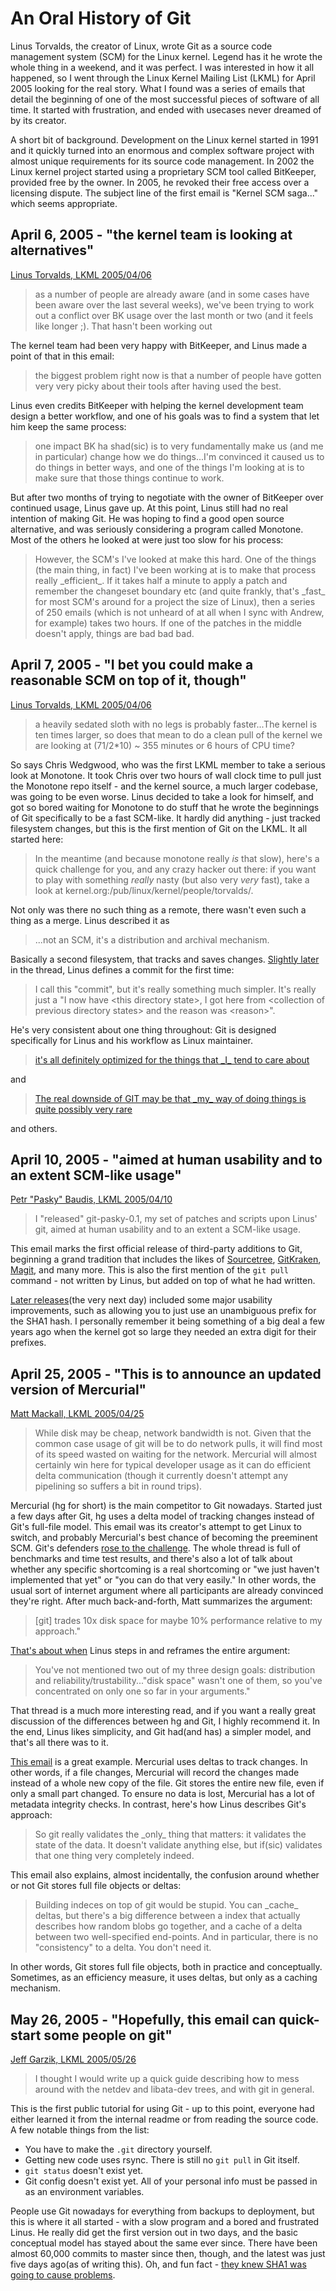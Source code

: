 # An Oral History of Git

Linus Torvalds, the creator of Linux, wrote Git as a source code management system (SCM) for the Linux kernel.  Legend has it he wrote the whole thing in a weekend, and it was perfect.  I was interested in how it all happened, so I went through the Linux Kernel Mailing List (LKML) for April 2005 looking for the real story.  What I found was a series of emails that detail the beginning of one of the most successful pieces of software of all time.  It started with frustration, and ended with usecases never dreamed of by its creator.

A short bit of background.  Development on the Linux kernel started in 1991 and it quickly turned into an enormous and complex software project with almost unique requirements for its source code management. In 2002 the Linux kernel project started using a proprietary SCM tool called BitKeeper, provided free by the owner.  In 2005, he revoked their free access over a licensing dispute.  The subject line of the first email is "Kernel SCM saga..." which seems appropriate.

## April 6, 2005 - "the kernel team is looking at alternatives"

[Linus Torvalds, LKML 2005/04/06](https://lkml.org/lkml/2005/4/6/121)

>as a number of people are already aware (and in some cases have been aware over the last several weeks), we've been trying to work out a conflict over BK usage over the last month or two (and it feels like longer ;). That hasn't been working out

The kernel team had been very happy with BitKeeper, and Linus made a point of that in this email:

>the biggest problem right now is that a number of people have gotten very very picky about their tools after having used the best.

Linus even credits BitKeeper with helping the kernel development team design a better workflow, and one of his goals was to find a system that let him keep the same process: 

>one impact BK ha shad(sic) is to very fundamentally make us (and me in particular) change how we do things...I'm convinced it caused us to do things in better ways, and one of the things I'm looking at is to make sure that those things continue to work.

But after two months of trying to negotiate with the owner of BitKeeper over continued usage, Linus gave up.  At this point, Linus still had no real intention of making Git.  He was hoping to find a good open source alternative, and was seriously considering a program called Monotone.  Most of the others he looked at were just too slow for his process: 

>However, the SCM's I've looked at make this hard.  One of the things (the main thing, in fact) I've been working at is to make that process really \_efficient\_. If it takes half a minute to apply a patch and remember the changeset boundary etc (and quite frankly, that's \_fast\_ for most SCM's around for a project the size of Linux), then a series of 250 emails (which is not unheard of at all when I sync with Andrew, for example) takes two hours. If one of the patches in the middle doesn't apply, things are bad bad bad.

## April 7, 2005 - "I bet you could make a reasonable SCM on top of it, though"

[Linus Torvalds, LKML 2005/04/06](https://lkml.org/lkml/2005/4/8/9)

>a heavily sedated sloth with no legs is probably faster...The kernel is ten times larger, so does that mean to do a clean pull of the kernel we are looking at (71/2*10) ~ 355 minutes or 6 hours of CPU time?

So says Chris Wedgwood, who was the first LKML member to take a serious look at Monotone.  It took Chris over two hours of wall clock time to pull just the Monotone repo itself - and the kernel source, a much larger codebase, was going to be even worse.  Linus decided to take a look for himself, and got so bored waiting for Monotone to do stuff that he wrote the beginnings of Git specifically to be a fast SCM-like.  It hardly did anything - just tracked filesystem changes, but this is the first mention of Git on the LKML.  It all started here:

>In the meantime (and because monotone really _is_ that slow), here's a quick challenge for you, and any crazy hacker out there: if you want to play with something _really_ nasty (but also very _very_ fast), take a look at kernel.org:/pub/linux/kernel/people/torvalds/.

Not only was there no such thing as a remote, there wasn't even such a thing as a merge.  Linus described it as 

>...not an SCM, it's a distribution and archival mechanism.

Basically a second filesystem, that tracks and saves changes.  [Slightly later](https://lkml.org/lkml/2005/4/8/172) in the thread, Linus defines a commit for the first time: 

>I call this "commit", but it's really something much simpler. It's really just a "I now have \<this directory state\>, I got here from \<collection of previous directory states\> and the reason was \<reason\>".

He's very consistent about one thing throughout: Git is designed specifically for Linus and his workflow as Linux maintainer. 

>[it's all definitely optimized for
the things that \_I\_ tend to care about](https://lkml.org/lkml/2005/4/8/267)

and 

>[The real downside of GIT may be that \_my\_ way of doing things is quite possibly very rare](https://lkml.org/lkml/2005/4/8/267)

and others.

## April 10, 2005 - "aimed at human usability and to an extent SCM-like usage"

[Petr "Pasky" Baudis, LKML 2005/04/10](https://lkml.org/lkml/2005/4/10/72)

>I "released" git-pasky-0.1, my set of patches and scripts upon Linus' git, aimed at human usability and to an extent a SCM-like usage.

This email marks the first official release of third-party additions to Git, beginning a grand tradition that includes the likes of [Sourcetree](https://www.sourcetreeapp.com/), [GitKraken](https://www.gitkraken.com/), [Magit](https://magit.vc/), and many more.  This is also the first mention of the `git pull` command - not written by Linus, but added on top of what he had written.

[Later releases](https://lkml.org/lkml/2005/4/10/202)(the very next day) included some major usability improvements, such as allowing you to just use an unambiguous prefix for the SHA1 hash.  I personally remember it being something of a big deal a few years ago when the kernel got so large they needed an extra digit for their prefixes.

## April 25, 2005 - "This is to announce an updated version of Mercurial"

[Matt Mackall, LKML 2005/04/25](https://lkml.org/lkml/2005/4/25/267)

>While disk may be cheap, network bandwidth is not. Given that the common case usage of git will be to do network pulls, it will find most of its speed wasted on waiting for the network. Mercurial will almost certainly win here for typical developer usage as it can do efficient delta communication (though it currently doesn't attempt any pipelining so suffers a bit in round trips).

Mercurial (hg for short) is the main competitor to Git nowadays.  Started just a few days after Git, hg uses a delta model of tracking changes instead of Git's full-file model.  This email was its creator's attempt to get Linux to switch, and probably Mercurial's best chance of becoming the preeminent SCM.  Git's defenders [rose to the challenge](https://lkml.org/lkml/2005/4/29/36).  The whole thread is full of benchmarks and time test results, and there's also a lot of talk about whether any specific shortcoming is a real shortcoming or "we just haven't implemented that yet" or "you can do that very easily."  In other words, the usual sort of internet argument where all participants are already convinced they're right.  After much back-and-forth, Matt summarizes the argument: 

>[git] trades 10x disk space for maybe 10% performance relative to my approach."

[That's about when](https://lkml.org/lkml/2005/4/29/106) Linus steps in and reframes the entire argument:

>You've not mentioned two out of my three design goals: distribution and reliability/trustability..."disk space" wasn't one of them, so you've concentrated on only one so far in your arguments."

That thread is a much more interesting read, and if you want a really great discussion of the differences between hg and Git, I highly recommend it.  In the end, Linus likes simplicity, and Git had(and has) a simpler model, and that's all there was to it.

[This email](https://lkml.org/lkml/2005/5/2/202) is a great example.  Mercurial uses deltas to track changes.  In other words, if a file changes, Mercurial will record the changes made instead of a whole new copy of the file.  Git stores the entire new file, even if only a small part changed.  To ensure no data is lost, Mercurial has a lot of metadata integrity checks.  In contrast, here's how Linus describes Git's approach: 

>So git really validates the \_only\_ thing that matters: it validates the state of the data. It doesn't validate anything else, but if(sic) validates that one thing very completely indeed.

This email also explains, almost incidentally, the confusion around whether or not Git stores full file objects or deltas: 

>Building indeces on top of git would be stupid. You can \_cache\_ deltas, but there's a big difference between a index that actually describes how random blobs go together, and a cache of a delta between two well-specified end-points. And in particular, there is no "consistency" to a delta. You don't need it.

In other words, Git stores full file objects, both in practice and conceptually.  Sometimes, as an efficiency measure, it uses deltas, but only as a caching mechanism.

## May 26, 2005 - "Hopefully, this email can quick-start some people on git"

[Jeff Garzik, LKML 2005/05/26](https://lkml.org/lkml/2005/5/26/11)

>I thought I would write up a quick guide describing how to mess around with the netdev and libata-dev trees, and with git in general.

This is the first public tutorial for using Git - up to this point, everyone had either learned it from the internal readme or from reading the source code.  A few notable things from the list:

* You have to make the `.git` directory yourself.
* Getting new code uses rsync.  There is still no `git pull` in Git itself.
* `git status` doesn't exist yet.
* Git config doesn't exist yet.  All of your personal info must be passed in as an environment variables.

People use Git nowadays for everything from backups to deployment, but this is where it all started - with a slow program and a bored and frustrated Linus.  He really did get the first version out in two days, and the basic conceptual model has stayed about the same ever since.  There have been almost 60,000 commits to master since then, though, and the latest was just five days ago(as of writing this).  Oh, and fun fact - [they knew SHA1 was going to cause problems](https://lkml.org/lkml/2005/4/10/12).
